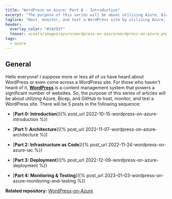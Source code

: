 ```yaml
---
title: "WordPress on Azure: Part 0 - Introduction"
excerpt: "The purpose of this series will be about utilizing Azure, Bicep, and GitHub to host, monitor, and test a WordPress site."
tagline: "Host, monitor, and test a WordPress site by utilizing Azure, Bicep, and GitHub"
header:
  overlay_color: "#24292f"
  teaser: assets/images/azure/wordpress-on-azure/wordpress-on-azure.png
tags:
  - azure
---
```


## General

Hello everyone! I suppose more or less all of us have heard about WordPress or even come across a WordPress site. For those who haven't heard of it, [**WordPress**](https://en.wikipedia.org/wiki/WordPress) is a content management system that powers a significant number of websites. So, the purpose of this series of articles will be about utilizing Azure, Bicep, and GitHub to host, monitor, and test a WordPress site. There will be 5 posts in the following sequence:

- [**Part 0: Introduction**]({% post_url 2022-10-15-wordpress-on-azure-introduction %})

- [**Part 1: Architecture**]({% post_url 2022-11-07-wordpress-on-azure-architecture %})

- [**Part 2: Infrastructure as Code**]({% post_url 2022-11-24-wordpress-on-azure-iac %})

- [**Part 3: Deployment**]({% post_url 2022-12-09-wordpress-on-azure-deployment %})

- [**Part 4: Monitoring & Testing**]({% post_url 2023-01-03-wordpress-on-azure-monitoring-and-testing %})

**Related repository:** [WordPress-on-Azure](https://github.com/christosgalano/WordPress-on-Azure)
